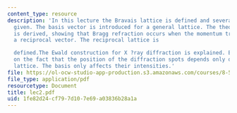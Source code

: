 ```yaml
---
content_type: resource
description: 'In this lecture the Bravais lattice is defined and several examples
  given. The basis vector is introduced for a general lattice. The theory of diffraction
  is derived, showing that Bragg refraction occurs when the momentum transfer equals
  a reciprocal vector. The reciprocal lattice is

  defined.The Ewald construction for X ?ray diffraction is explained. Emphasis is
  on the fact that the position of the diffraction spots depends only on the Bravais
  lattice. The basis only affects their intensities.'
file: https://ol-ocw-studio-app-production.s3.amazonaws.com/courses/8-511-theory-of-solids-i-fall-2004/1fe82d24cf797d107e69a03836b28a1a_lec2.pdf
file_type: application/pdf
resourcetype: Document
title: lec2.pdf
uid: 1fe82d24-cf79-7d10-7e69-a03836b28a1a
---
```

